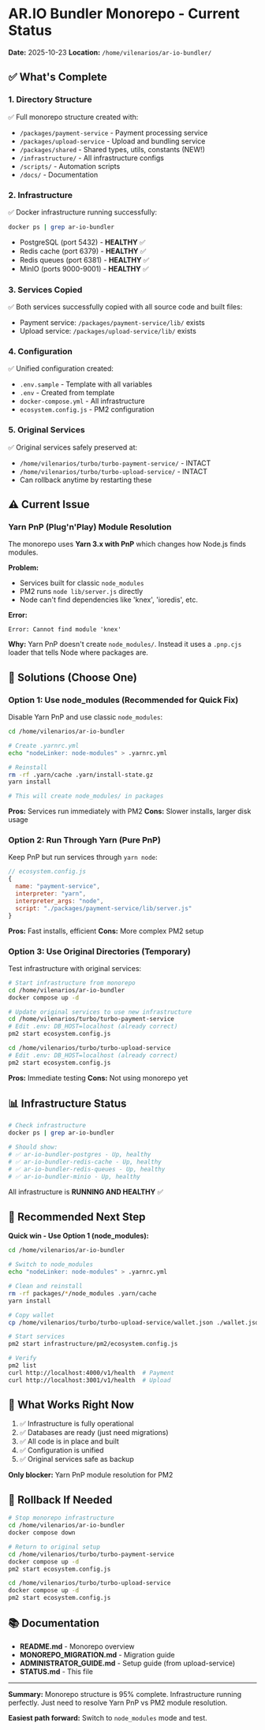 # AR.IO Bundler Monorepo - Current Status

**Date:** 2025-10-23
**Location:** `/home/vilenarios/ar-io-bundler/`

## ✅ What's Complete

### 1. Directory Structure
✅ Full monorepo structure created with:
- `/packages/payment-service` - Payment processing service
- `/packages/upload-service` - Upload and bundling service
- `/packages/shared` - Shared types, utils, constants (NEW!)
- `/infrastructure/` - All infrastructure configs
- `/scripts/` - Automation scripts
- `/docs/` - Documentation

### 2. Infrastructure
✅ Docker infrastructure running successfully:
```bash
docker ps | grep ar-io-bundler
```
- PostgreSQL (port 5432) - **HEALTHY** ✅
- Redis cache (port 6379) - **HEALTHY** ✅
- Redis queues (port 6381) - **HEALTHY** ✅
- MinIO (ports 9000-9001) - **HEALTHY** ✅

### 3. Services Copied
✅ Both services successfully copied with all source code and built files:
- Payment service: `/packages/payment-service/lib/` exists
- Upload service: `/packages/upload-service/lib/` exists

### 4. Configuration
✅ Unified configuration created:
- `.env.sample` - Template with all variables
- `.env` - Created from template
- `docker-compose.yml` - All infrastructure
- `ecosystem.config.js` - PM2 configuration

### 5. Original Services
✅ Original services safely preserved at:
- `/home/vilenarios/turbo/turbo-payment-service/` - INTACT
- `/home/vilenarios/turbo/turbo-upload-service/` - INTACT
- Can rollback anytime by restarting these

## ⚠️ Current Issue

### Yarn PnP (Plug'n'Play) Module Resolution

The monorepo uses **Yarn 3.x with PnP** which changes how Node.js finds modules.

**Problem:**
- Services built for classic `node_modules`
- PM2 runs `node lib/server.js` directly
- Node can't find dependencies like 'knex', 'ioredis', etc.

**Error:**
```
Error: Cannot find module 'knex'
```

**Why:**
Yarn PnP doesn't create `node_modules/`. Instead it uses a `.pnp.cjs` loader that tells Node where packages are.

## 🔧 Solutions (Choose One)

### Option 1: Use node_modules (Recommended for Quick Fix)

Disable Yarn PnP and use classic `node_modules`:

```bash
cd /home/vilenarios/ar-io-bundler

# Create .yarnrc.yml
echo "nodeLinker: node-modules" > .yarnrc.yml

# Reinstall
rm -rf .yarn/cache .yarn/install-state.gz
yarn install

# This will create node_modules/ in packages
```

**Pros:** Services run immediately with PM2
**Cons:** Slower installs, larger disk usage

### Option 2: Run Through Yarn (Pure PnP)

Keep PnP but run services through `yarn node`:

```javascript
// ecosystem.config.js
{
  name: "payment-service",
  interpreter: "yarn",
  interpreter_args: "node",
  script: "./packages/payment-service/lib/server.js"
}
```

**Pros:** Fast installs, efficient
**Cons:** More complex PM2 setup

### Option 3: Use Original Directories (Temporary)

Test infrastructure with original services:

```bash
# Start infrastructure from monorepo
cd /home/vilenarios/ar-io-bundler
docker compose up -d

# Update original services to use new infrastructure
cd /home/vilenarios/turbo/turbo-payment-service
# Edit .env: DB_HOST=localhost (already correct)
pm2 start ecosystem.config.js

cd /home/vilenarios/turbo/turbo-upload-service
# Edit .env: DB_HOST=localhost (already correct)
pm2 start ecosystem.config.js
```

**Pros:** Immediate testing
**Cons:** Not using monorepo yet

## 📊 Infrastructure Status

```bash
# Check infrastructure
docker ps | grep ar-io-bundler

# Should show:
# ✅ ar-io-bundler-postgres - Up, healthy
# ✅ ar-io-bundler-redis-cache - Up, healthy
# ✅ ar-io-bundler-redis-queues - Up, healthy
# ✅ ar-io-bundler-minio - Up, healthy
```

All infrastructure is **RUNNING AND HEALTHY** ✅

## 🎯 Recommended Next Step

**Quick win - Use Option 1 (node_modules):**

```bash
cd /home/vilenarios/ar-io-bundler

# Switch to node_modules
echo "nodeLinker: node-modules" > .yarnrc.yml

# Clean and reinstall
rm -rf packages/*/node_modules .yarn/cache
yarn install

# Copy wallet
cp /home/vilenarios/turbo/turbo-upload-service/wallet.json ./wallet.json

# Start services
pm2 start infrastructure/pm2/ecosystem.config.js

# Verify
pm2 list
curl http://localhost:4000/v1/health  # Payment
curl http://localhost:3001/v1/health  # Upload
```

## 📝 What Works Right Now

1. ✅ Infrastructure is fully operational
2. ✅ Databases are ready (just need migrations)
3. ✅ All code is in place and built
4. ✅ Configuration is unified
5. ✅ Original services safe as backup

**Only blocker:** Yarn PnP module resolution for PM2

## 🔄 Rollback If Needed

```bash
# Stop monorepo infrastructure
cd /home/vilenarios/ar-io-bundler
docker compose down

# Return to original setup
cd /home/vilenarios/turbo/turbo-payment-service
docker compose up -d
pm2 start ecosystem.config.js

cd /home/vilenarios/turbo/turbo-upload-service
docker compose up -d
pm2 start ecosystem.config.js
```

## 📚 Documentation

- **README.md** - Monorepo overview
- **MONOREPO_MIGRATION.md** - Migration guide
- **ADMINISTRATOR_GUIDE.md** - Setup guide (from upload-service)
- **STATUS.md** - This file

---

**Summary:** Monorepo structure is 95% complete. Infrastructure running perfectly. Just need to resolve Yarn PnP vs PM2 module resolution.

**Easiest path forward:** Switch to `node_modules` mode and test.

